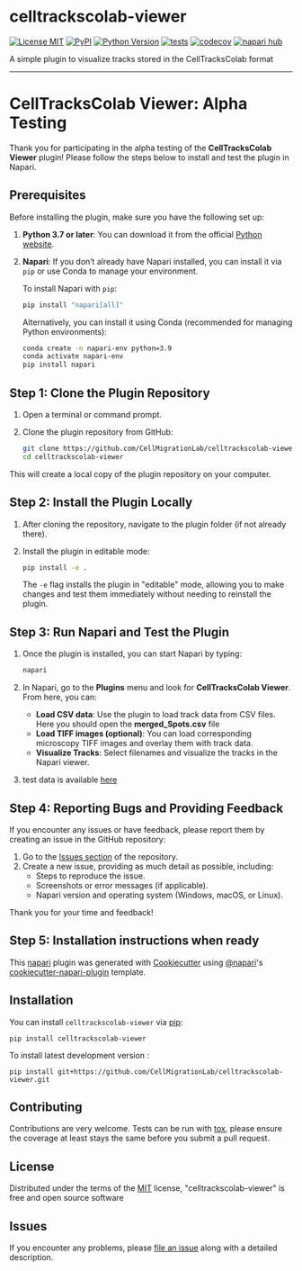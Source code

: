 # celltrackscolab-viewer

[![License MIT](https://img.shields.io/pypi/l/celltrackscolab-viewer.svg?color=green)](https://github.com/CellMigrationLab/celltrackscolab-viewer/raw/main/LICENSE)
[![PyPI](https://img.shields.io/pypi/v/celltrackscolab-viewer.svg?color=green)](https://pypi.org/project/celltrackscolab-viewer)
[![Python Version](https://img.shields.io/pypi/pyversions/celltrackscolab-viewer.svg?color=green)](https://python.org)
[![tests](https://github.com/CellMigrationLab/celltrackscolab-viewer/workflows/tests/badge.svg)](https://github.com/CellMigrationLab/celltrackscolab-viewer/actions)
[![codecov](https://codecov.io/gh/CellMigrationLab/celltrackscolab-viewer/branch/main/graph/badge.svg)](https://codecov.io/gh/CellMigrationLab/celltrackscolab-viewer)
[![napari hub](https://img.shields.io/endpoint?url=https://api.napari-hub.org/shields/celltrackscolab-viewer)](https://napari-hub.org/plugins/celltrackscolab-viewer)

A simple plugin to visualize tracks stored in the CellTracksColab format

----------------------------------

# CellTracksColab Viewer: Alpha Testing

Thank you for participating in the alpha testing of the **CellTracksColab Viewer** plugin! Please follow the steps below to install and test the plugin in Napari.

## Prerequisites

Before installing the plugin, make sure you have the following set up:

1. **Python 3.7 or later**: You can download it from the official [Python website](https://www.python.org/).
2. **Napari**: If you don’t already have Napari installed, you can install it via `pip` or use Conda to manage your environment.

   To install Napari with `pip`:

   ```bash
   pip install "napari[all]"
   ```

   Alternatively, you can install it using Conda (recommended for managing Python environments):

   ```bash
   conda create -n napari-env python=3.9
   conda activate napari-env
   pip install napari
   ```

## Step 1: Clone the Plugin Repository

1. Open a terminal or command prompt.
2. Clone the plugin repository from GitHub:

   ```bash
   git clone https://github.com/CellMigrationLab/celltrackscolab-viewer.git
   cd celltrackscolab-viewer
   ```

This will create a local copy of the plugin repository on your computer.

## Step 2: Install the Plugin Locally

1. After cloning the repository, navigate to the plugin folder (if not already there).
2. Install the plugin in editable mode:

   ```bash
   pip install -e .
   ```

   The `-e` flag installs the plugin in "editable" mode, allowing you to make changes and test them immediately without needing to reinstall the plugin.

## Step 3: Run Napari and Test the Plugin

1. Once the plugin is installed, you can start Napari by typing:

   ```bash
   napari
   ```

2. In Napari, go to the **Plugins** menu and look for **CellTracksColab Viewer**. From here, you can:
   - **Load CSV data**: Use the plugin to load track data from CSV files. Here you should open the **merged_Spots.csv** file
   - **Load TIFF images (optional)**: You can load corresponding microscopy TIFF images and overlay them with track data.
   - **Visualize Tracks**: Select filenames and visualize the tracks in the Napari viewer.

3. test data is available [here](https://zenodo.org/records/11286110)


## Step 4: Reporting Bugs and Providing Feedback

If you encounter any issues or have feedback, please report them by creating an issue in the GitHub repository:

1. Go to the [Issues section](https://github.com/CellMigrationLab/celltrackscolab-viewer/issues) of the repository.
2. Create a new issue, providing as much detail as possible, including:
   - Steps to reproduce the issue.
   - Screenshots or error messages (if applicable).
   - Napari version and operating system (Windows, macOS, or Linux).

Thank you for your time and feedback!


## Step 5: Installation  instructions when ready


This [napari] plugin was generated with [Cookiecutter] using [@napari]'s [cookiecutter-napari-plugin] template.

<!--
Don't miss the full getting started guide to set up your new package:
https://github.com/napari/cookiecutter-napari-plugin#getting-started

and review the napari docs for plugin developers:
https://napari.org/stable/plugins/index.html
-->

## Installation

You can install `celltrackscolab-viewer` via [pip]:

    pip install celltrackscolab-viewer



To install latest development version :

    pip install git+https://github.com/CellMigrationLab/celltrackscolab-viewer.git


## Contributing

Contributions are very welcome. Tests can be run with [tox], please ensure
the coverage at least stays the same before you submit a pull request.

## License

Distributed under the terms of the [MIT] license,
"celltrackscolab-viewer" is free and open source software

## Issues

If you encounter any problems, please [file an issue] along with a detailed description.

[napari]: https://github.com/napari/napari
[Cookiecutter]: https://github.com/audreyr/cookiecutter
[@napari]: https://github.com/napari
[MIT]: http://opensource.org/licenses/MIT
[BSD-3]: http://opensource.org/licenses/BSD-3-Clause
[GNU GPL v3.0]: http://www.gnu.org/licenses/gpl-3.0.txt
[GNU LGPL v3.0]: http://www.gnu.org/licenses/lgpl-3.0.txt
[Apache Software License 2.0]: http://www.apache.org/licenses/LICENSE-2.0
[Mozilla Public License 2.0]: https://www.mozilla.org/media/MPL/2.0/index.txt
[cookiecutter-napari-plugin]: https://github.com/napari/cookiecutter-napari-plugin

[file an issue]: https://github.com/CellMigrationLab/celltrackscolab-viewer/issues

[napari]: https://github.com/napari/napari
[tox]: https://tox.readthedocs.io/en/latest/
[pip]: https://pypi.org/project/pip/
[PyPI]: https://pypi.org/
